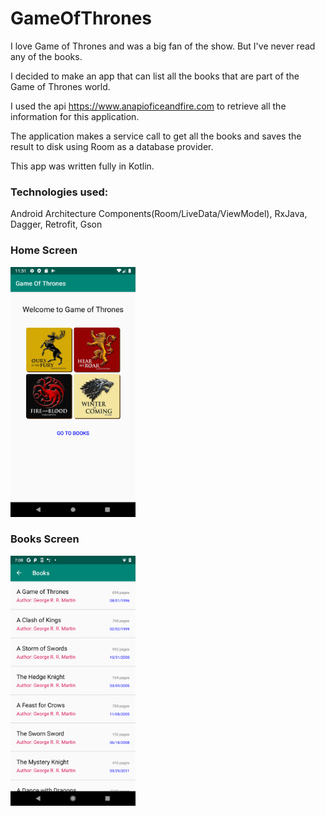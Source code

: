 # GameOfThrones

I love Game of Thrones and was a big fan of the show. But I've never read any of the books. 

I decided to make an app that can list all the books that are part of the Game of Thrones world.

I used the api https://www.anapioficeandfire.com to retrieve all the information for this application.

The application makes a service call to get all the books and saves the result to disk using Room as a database provider.

This app was written fully in Kotlin.

### Technologies used: 
Android Architecture Components(Room/LiveData/ViewModel), RxJava, Dagger, Retrofit, Gson

### Home Screen

<img src=https://github.com/sidthekidgowda/GameOfThrones/blob/master/app/src/main/res/drawable/gameofthrones.png width="200" height="400">

### Books Screen

<img src=https://github.com/sidthekidgowda/GameOfThrones/blob/master/app/src/main/res/drawable/Books.png width="200" height="400">
